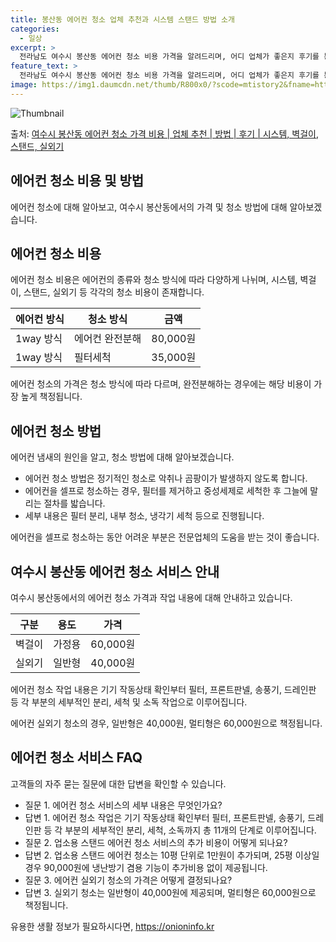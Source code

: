 ```yaml
---
title: 봉산동 에어컨 청소 업체 추천과 시스템 스탠드 방법 소개
categories:
  - 일상
excerpt: >
  전라남도 여수시 봉산동 에어컨 청소 비용 가격을 알려드리며, 어디 업체가 좋은지 후기를 통해 알아보겠습니다. 현재 글에서는 시스템, 벽걸이, 스탠드, 실외기 각각에 대해 청소 비용이 나와 있으니 참고하시면 되겠습니다. 에어컨 분해 청소 방법 보기 👈 클릭셀프 에어컨 청소 방법 보기👈 클릭여수시 봉산동 에어컨 청소 비용시스템에어컨 방식클리닝방식금액1way 방식에어컨 완전분해80,000원1way 방식에어컨 필터세척35,000원2way 방식에어컨 완전분해90,000원2way 방식에어컨 필터세척35,000원4way 방식에어컨 완전분해120,000원4way 방식에어컨 필터세척35,000원원형방식에어컨 완전분해140,000원원형방식에어컨 필터세척35,000원에어컨 청소 견적 샘플 보기 👈 클릭에어컨 냄새의 원인에어..
feature_text: >
  전라남도 여수시 봉산동 에어컨 청소 비용 가격을 알려드리며, 어디 업체가 좋은지 후기를 통해 알아보겠습니다. 현재 글에서는 시스템, 벽걸이, 스탠드, 실외기 각각에 대해 청소 비용이 나와 있으니 참고하시면 되겠습니다. 에어컨 분해 청소 방법 보기 👈 클릭셀프 에어컨 청소 방법 보기👈 클릭여수시 봉산동 에어컨 청소 비용시스템에어컨 방식클리닝방식금액1way 방식에어컨 완전분해80,000원1way 방식에어컨 필터세척35,000원2way 방식에어컨 완전분해90,000원2way 방식에어컨 필터세척35,000원4way 방식에어컨 완전분해120,000원4way 방식에어컨 필터세척35,000원원형방식에어컨 완전분해140,000원원형방식에어컨 필터세척35,000원에어컨 청소 견적 샘플 보기 👈 클릭에어컨 냄새의 원인에어..
image: https://img1.daumcdn.net/thumb/R800x0/?scode=mtistory2&fname=https%3A%2F%2Fblog.kakaocdn.net%2Fdn%2FbvxGQI%2FbtsHw4T9Kgk%2FQ1xRp9wOwOd8IhgW4qz8w1%2Fimg.webp
---
```


![Thumbnail](https://img1.daumcdn.net/thumb/R800x0/?scode=mtistory2&fname=https%3A%2F%2Fblog.kakaocdn.net%2Fdn%2FbvxGQI%2FbtsHw4T9Kgk%2FQ1xRp9wOwOd8IhgW4qz8w1%2Fimg.webp)

<p>출처: <a href="https://onioninfo.kr/entry/%EC%97%AC%EC%88%98%EC%8B%9C-%EB%B4%89%EC%82%B0%EB%8F%99-%EC%97%90%EC%96%B4%EC%BB%A8-%EC%B2%AD%EC%86%8C-%EA%B0%80%EA%B2%A9-%EB%B9%84%EC%9A%A9-%EC%97%85%EC%B2%B4-%EC%B6%94%EC%B2%9C-%EB%B0%A9%EB%B2%95-%ED%9B%84%EA%B8%B0-%EC%8B%9C%EC%8A%A4%ED%85%9C-%EB%B2%BD%EA%B1%B8%EC%9D%B4-%EC%8A%A4%ED%83%A0%EB%93%9C-%EC%8B%A4%EC%99%B8%EA%B8%B0" rel="dofollow">여수시 봉산동 에어컨 청소 가격 비용 | 업체 추천 | 방법 | 후기 | 시스템, 벽걸이, 스탠드, 실외기</a> </p>

## 에어컨 청소 비용 및 방법

에어컨 청소에 대해 알아보고, 여수시 봉산동에서의 가격 및 청소 방법에 대해 알아보겠습니다.

## 에어컨 청소 비용

에어컨 청소 비용은 에어컨의 종류와 청소 방식에 따라 다양하게 나뉘며, 시스템, 벽걸이, 스탠드, 실외기 등 각각의 청소 비용이 존재합니다.

**에어컨 방식** | **청소 방식** | **금액**  
---|---|---  
1way 방식 | 에어컨 완전분해 | 80,000원  
1way 방식 | 필터세척 | 35,000원  
  
에어컨 청소의 가격은 청소 방식에 따라 다르며, 완전분해하는 경우에는 해당 비용이 가장 높게 책정됩니다.

## 에어컨 청소 방법

에어컨 냄새의 원인을 알고, 청소 방법에 대해 알아보겠습니다.

  * 에어컨 청소 방법은 정기적인 청소로 악취나 곰팡이가 발생하지 않도록 합니다.
  * 에어컨을 셀프로 청소하는 경우, 필터를 제거하고 중성세제로 세척한 후 그늘에 말리는 절차를 밟습니다.
  * 세부 내용은 필터 분리, 내부 청소, 냉각기 세척 등으로 진행됩니다.

에어컨을 셀프로 청소하는 동안 어려운 부분은 전문업체의 도움을 받는 것이 좋습니다.

## 여수시 봉산동 에어컨 청소 서비스 안내

여수시 봉산동에서의 에어컨 청소 가격과 작업 내용에 대해 안내하고 있습니다.

**구분** | **용도** | **가격**  
---|---|---  
벽걸이 | 가정용 | 60,000원  
실외기 | 일반형 | 40,000원  
  
에어컨 청소 작업 내용은 기기 작동상태 확인부터 필터, 프론트판넬, 송풍기, 드레인판 등 각 부분의 세부적인 분리, 세척 및 소독 작업으로
이루어집니다.

에어컨 실외기 청소의 경우, 일반형은 40,000원, 멀티형은 60,000원으로 책정됩니다.

## 에어컨 청소 서비스 FAQ

고객들의 자주 묻는 질문에 대한 답변을 확인할 수 있습니다.

  * 질문 1. 에어컨 청소 서비스의 세부 내용은 무엇인가요?
  * 답변 1. 에어컨 청소 작업은 기기 작동상태 확인부터 필터, 프론트판넬, 송풍기, 드레인판 등 각 부분의 세부적인 분리, 세척, 소독까지 총 11개의 단계로 이루어집니다.
  * 질문 2. 업소용 스탠드 에어컨 청소 서비스의 추가 비용이 어떻게 되나요?
  * 답변 2. 업소용 스탠드 에어컨 청소는 10평 단위로 1만원이 추가되며, 25평 이상일 경우 90,000원에 냉난방기 겸용 기능이 추가비용 없이 제공됩니다.
  * 질문 3. 에어컨 실외기 청소의 가격은 어떻게 결정되나요?
  * 답변 3. 실외기 청소는 일반형이 40,000원에 제공되며, 멀티형은 60,000원으로 책정됩니다.

 

유용한 생활 정보가 필요하시다면, <a href="https://onioninfo.kr" rel="dofollow">https://onioninfo.kr</a>


